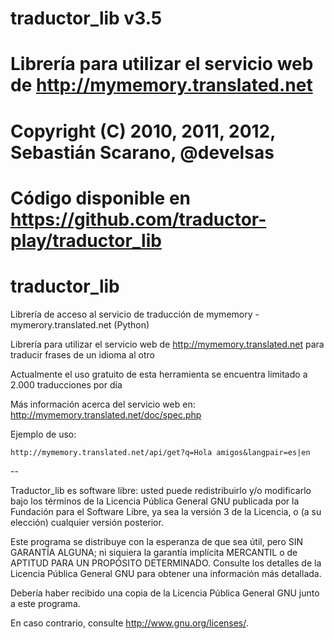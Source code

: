 # traductor_lib v3.5
# Librería para utilizar el servicio web de http://mymemory.translated.net
# Copyright (C) 2010, 2011, 2012, Sebastián Scarano, @develsas
# Código disponible en https://github.com/traductor-play/traductor_lib

traductor_lib
=============

Librería de acceso al servicio de traducción de mymemory - mymerory.translated.net (Python)

Librería para utilizar el servicio web de http://mymemory.translated.net
para traducir frases de un idioma al otro

Actualmente el uso gratuito de esta herramienta se encuentra limitado a 2.000 traducciones por día

Más información acerca del servicio web en:
http://mymemory.translated.net/doc/spec.php

Ejemplo de uso:

```
http://mymemory.translated.net/api/get?q=Hola amigos&langpair=es|en
```

--

Traductor_lib es software libre: usted puede redistribuirlo y/o modificarlo bajo los términos de la Licencia Pública General GNU publicada por la Fundación para el Software Libre, ya sea la versión 3 de la Licencia, o (a su elección) cualquier versión posterior.

Este programa se distribuye con la esperanza de que sea útil, pero SIN GARANTÍA ALGUNA; ni siquiera la garantía implícita MERCANTIL o de APTITUD PARA UN PROPÓSITO DETERMINADO. Consulte los detalles de la Licencia Pública General GNU para obtener una información más detallada.

Debería haber recibido una copia de la Licencia Pública General GNU junto a este programa.

En caso contrario, consulte <http://www.gnu.org/licenses/>.